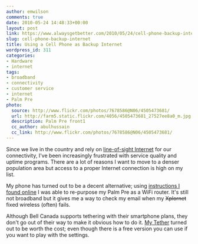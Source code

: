 ```yaml
---
author: emwilson
comments: true
date: 2010-05-24 14:48:33+00:00
layout: post
link: https://www.alwaysgetbetter.com/2010/05/24/cell-phone-backup-internet/
slug: cell-phone-backup-internet
title: Using a Cell Phone as Backup Internet
wordpress_id: 311
categories:
- Hardware
- internet
tags:
- broadband
- connectivity
- customer service
- internet
- Palm Pre
photo:
  source: http://www.flickr.com/photos/7678586@N06/4505473681/
  url: http://farm5.static.flickr.com/4056/4505473681_27527ee8a0_m.jpg
  description: Palm Pre front1
  cc_author: abulhussain
  cc_link: http://www.flickr.com/photos/7678586@N06/4505473681/
---
```


Since we live in the country and rely on [line-of-sight Internet](/blog/2008/12/03/ontario-government-builds-rural-internet-infrastructure/) for our connectivity, I've been increasingly frustrated with service quality and uptime programs. There are a lot of reasons I want to move to a denser population area but access to a proper Internet connection is high on my list.

My phone has turned out to be a decent alternative; using [instructions I found online](http://palmpre-hacks.com/palm-pre-hacks/how-to-hacktether-palm-pre-into-a-wifi-router/) I was able to re-purpose my Palm Pre as a WiFi router. It's still not broadband but it gives me a way to check my email when my <del>Xplornet</del> fixed wireless (often) fails.

Although Bell Canada supports tethering with their smartphone plans, they don't go out of their way to make it obvious how to do it. [My Tether](http://mytether.net/) turned out to be worth the cost; even though there is a free version you can use if you want to play with the settings.
